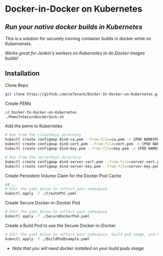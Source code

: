 # Docker-in-Docker on Kubernetes
## _Run your native docker builds in Kubernetes_

This is a solution for securely running container builds in docker while on Kubernenets. 

_Works great for Jenkin's workers on Kubernetes to do Docker images builds!_

## Installation

Clone Repo
```sh
git clone https://github.com/se7enack/Docker-In-Docker-on-Kubernetes.git
```

Create PEMs

```sh
cd Docker-In-Docker-on-Kubernetes
./PemsToSecureDockerSock.sh
```

Add the pems to Kubernetes
```sh
# Run from the clientkeys directory
kubectl create configmap dind-ca.pem --from-file=ca.pem -n {POD NAMESPACE}
kubectl create configmap dind-cert.pem --from-file=cert.pem -n {POD NAMESPACE}
kubectl create configmap dind-key.pem --from-file=key.pem -n {POD NAMESPACE}
```
```sh
# Run from the serverkeys directory
kubectl create configmap dind-server-cert.pem --from-file=server-cert.pem -n {POD NAMESPACE}
kubectl create configmap dind-server-key.pem --from-file=server-key.pem -n {POD NAMESPACE}
```
Create Persistent Volume Claim for the Docker Pod Cache
```sh
cd ..
# Edit the yaml below to reflect your namespace
kubectl apply -f ./CreatePVC.yaml
```
Create Secure Docker-in-Docker Pod
```sh
# Edit the yaml below to reflect your namespace
kubectl apply -f ./SecureDockerPod.yaml
```
Create a Build Pod to use the Secure Docker-in-Docker
```sh
# Edit the yaml below to reflect your namespace, build pod image, and FQDN of your docker pod
kubectl apply -f ./BuildPodExample.yaml
```
* _Note that you will need docker installed on your build pods image._
